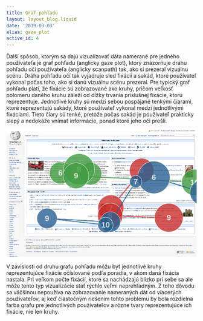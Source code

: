 ```yaml
---
title: Graf pohľadu
layout: layout_blog.liquid
date: '2019-03-03'
alias: gaze_plot
active_id: 4
---
```


Ďalší spôsob, ktorým sa dajú vizualizovať dáta namerané pre jedného používateľa je graf pohľadu (anglicky gaze plot), ktorý znázorňuje dráhu pohľadu očí používateľa (anglicky scanpath) tak, ako si prezeral vizuálnu scénu. Dráha pohľadu očí tak vyjadruje sled fixácií a sakád, ktoré používateľ vykonal počas toho, ako si danú vizuálnu scénu prezeral. Pre typický graf pohľadu platí, že fixácie sú zobrazované ako kruhy, pričom veľkosť polomeru daného kruhu záleží od dĺžky trvania príslušnej fixácie, ktorú reprezentuje. Jednotlivé kruhy sú medzi sebou pospájané tenkými čiarami, ktoré reprezentujú sakády, ktoré používateľ vykonal medzi jednotlivými fixáciami. Tieto čiary sú tenké, pretože počas sakád je používateľ prakticky slepý a nedokáže vnímať informácie, ponad ktoré jeho oči prešli.

![teplotna mapa](/public/img/gazeplot.png)

V závislosti od druhu grafu pohľadu môžu byť jednotlivé kruhy reprezentujúce fixácie očíslované podľa poradia, v akom daná fixácia nastala. Pri veľkom počte fixácií, ktoré sa nachádzajú blízko pri sebe sa ale môže tento typ vizualizácie stať rýchlo veľmi neprehľadným. Z toho dôvodu sa väčšinou nepoužíva na zobrazovanie nameraných dát od viacerých používateľov, aj keď čiastočným riešením tohto problému by bola rozdielna farba grafu pre jednotlivých používateľov a rôzne tvary reprezentujúce ich fixácie, nie len kruhy.